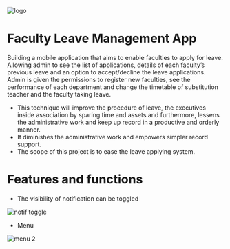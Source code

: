 ![logo](https://user-images.githubusercontent.com/91364256/200879509-8e3c1ace-7a55-41e5-8719-190e1cb33a86.png) 
# Faculty Leave Management App 
Building a mobile application that aims to enable faculties to apply for leave. Allowing admin to see the list of applications, details of each faculty’s previous leave and an option to accept/decline the leave applications. Admin is given the permissions to register new faculties, see the performance of each department and change the timetable of substitution teacher and the faculty taking leave.  

- This technique will improve the procedure of leave, the executives inside association by sparing time and assets and furthermore, lessens the administrative work and keep up record in a productive and orderly manner. 
- It diminishes the administrative work and empowers simpler record support. 
- The scope of this project is to ease the leave applying system.


# Features and functions

- The visibility of notification can be toggled

![notif toggle](https://user-images.githubusercontent.com/91364256/200879052-667c5291-ec44-4793-a050-ab62827ea06a.gif)

- Menu

![menu 2](https://user-images.githubusercontent.com/91364256/200884435-a774baa9-0e79-459b-8b48-203bbb8968e9.gif)


